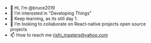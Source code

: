 - 👋 Hi, I’m @bruce2019
- 👀 I’m interested in "Developing Things"
- 🌱 Keep learning, as its still day 1.
- 💞️ I’m looking to collaborate on React-native projects open source projects
- 📫 How to reach me rishi_masters@yahoo.com

<!---
bruce2019/bruce2019 is a ✨ special ✨ repository because its `README.md` (this file) appears on your GitHub profile.
You can click the Preview link to take a look at your changes.
--->
